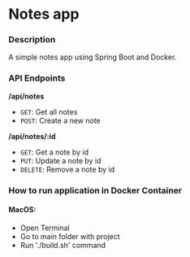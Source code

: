 # Notes app

### Description

A simple notes app using Spring Boot and Docker.

### API Endpoints

**/api/notes**
- <code>GET</code>: Get all notes
- <code>POST</code>: Create a new note

**/api/notes/:id**
- <code>GET</code>: Get a note by id
- <code>PUT</code>: Update a note by id
- <code>DELETE</code>: Remove a note by id

### How to run application in Docker Container

#### MacOS:

- Open Terminal
- Go to main folder with project
- Run './build.sh' command